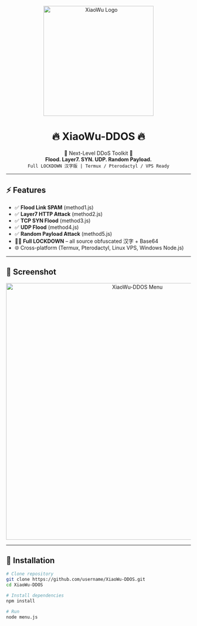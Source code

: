 <p align="center">
  <img src="https://imgur.com/a/VMUTWB5" width="300" alt="XiaoWu Logo">
</p>

<h1 align="center">🔥 XiaoWu-DDOS 🔥</h1>

<p align="center">
  🖤 Next-Level DDoS Toolkit 🖤 <br>
  <strong>Flood. Layer7. SYN. UDP. Random Payload.</strong><br>
  <code>Full LOCKDOWN 汉字版 | Termux / Pterodactyl / VPS Ready</code>
</p>

---

## ⚡ Features
- ✅ **Flood Link SPAM** (method1.js)
- ✅ **Layer7 HTTP Attack** (method2.js)
- ✅ **TCP SYN Flood** (method3.js)
- ✅ **UDP Flood** (method4.js)
- ✅ **Random Payload Attack** (method5.js)
- 🕵️‍♂️ **Full LOCKDOWN** – all source obfuscated 汉字 + Base64
- 🌐 Cross-platform (Termux, Pterodactyl, Linux VPS, Windows Node.js)

---

## 🖤 Screenshot
<p align="center">
  <img src="https://i.imgur.com/buV1Od5.png" width="700" alt="XiaoWu-DDOS Menu">
</p>

---

## 🚀 Installation
```bash
# Clone repository
git clone https://github.com/username/XiaoWu-DDOS.git
cd XiaoWu-DDOS

# Install dependencies
npm install

# Run
node menu.js
